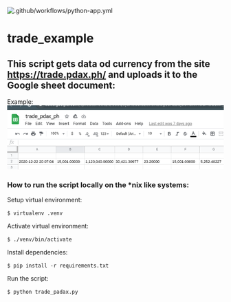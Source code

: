 ![.github/workflows/python-app.yml](https://github.com/sturivny/trade_example/workflows/.github/workflows/python-app.yml/badge.svg)

# trade_example

## This script gets data od currency from the site https://trade.pdax.ph/ and uploads it to the Google sheet document:

Example:
![Example](images/sheet_example.png)

### How to run the script locally on the *nix like systems:

Setup virtual environment:
```
$ virtualenv .venv
```

Activate virtual environment:
```
$ ./venv/bin/activate
```

Install dependencies:
```
$ pip install -r requirements.txt
```

Run the script:
```
$ python trade_padax.py
```
